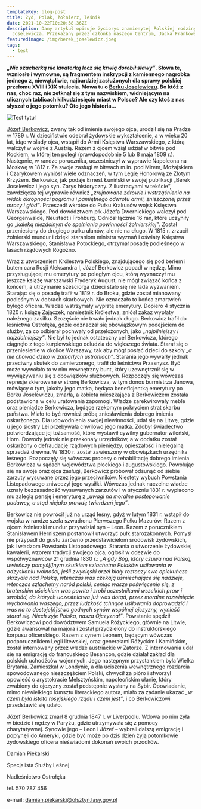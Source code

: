 ```yaml
---
templateKey: blog-post
title: Żyd, Polak, żołnierz, leśnik
date: 2021-10-22T10:20:38.362Z
description: Dany artykuł opisuje życiorys znamienytej Polskiej rodziny Berka i
  Joselewicza. Przekazany przez członka naszego Centrum, Jacka Frankowskiego
featuredimage: /img/berek_joselewicz.jpeg
tags:
  - test
---
```

***„Nie szacherką nie kwaterką lecz się krwią dorobił sławy”*. Słowa te, wzniosłe i wymowne, są fragmentem inskrypcji z kamiennego nagrobka jednego z, niewątpliwie, najbardziej zasłużonych dla sprawy polskiej przełomu XVIII i XIX stulecia. Mowa tu o [Berku Joselewiczu](https://en.wikipedia.org/wiki/Berek_Joselewicz). Bo któż z nas, choć raz, nie zetknął się z tym nazwiskiem, widniejącym na ulicznych tablicach kilkudziesięciu miast w Polsce? Ale czy ktoś z nas słyszał o jego potomku? Oto jego historia…**

![](/img/berek_joselewicz.jpeg "Test tytuł")

[Józef Berkowicz](https://en.wikipedia.org/wiki/J%C3%B3zef_Berkowicz), zwany tak od imienia swojego ojca, urodził się na Pradze w 1789 r. W dzieciństwie odebrał żydowskie wykształcenie, a w wieku 20 lat, idąc w ślady ojca, wstąpił do Armii Księstwa Warszawskiego, z którą walczył w wojnie z Austrią. Razem z ojcem wziął udział w bitwie pod Kockiem, w której ten poległ (prawdopodobnie 5 lub 8 maja 1809 r.). Następnie, w randze porucznika, uczestniczył w wyprawie Napoleona na Moskwę w 1812 r. Za swoje zasługi w bitwach m.in. pod Mirem, Możajskiem i Czarykowem wyniósł wiele odznaczeń, w tym Legię Honorową ze Złotym Krzyżem. Berkowicz, jak podaje Ernest Łuniński w swojej publikacji „Berek Joselewicz i jego syn. Zarys historyczny. Z ilustracyami w tekście”, zawdzięcza tej wyprawie również *„zrujnowane zdrowie i wstrząśnienia na widok okropności pogromu i pamiętnego odwrotu armii, zniszczonej przez mrozy i głód”*. Przeszedł wkrótce do Pułku Krakusów wojsk Księstwa Warszawskiego. Pod dowództwem płk Józefa Dwernickiego walczył pod Georgenwalde, Neustadt i Frohburg. Odniósł łącznie 16 ran, które uczyniły go *„kaleką niezdolnym do spełniania powinności żołnierskiej”*. Został przeniesiony do drugiego pułku ułanów, ale nie na długo. W 1815 r. zrzucił żołnierski mundur i dzięki staraniom ministra wyznań i oświaty Księstwa Warszawskiego, Stanisława Potockiego, otrzymał posadę podleśnego w lasach rządowych Rogóżno.

Wraz z utworzeniem Królestwa Polskiego, znajdującego się pod berłem i butem cara Rosji Aleksandra I, Józef Berkowicz popadł w nędzę. Mimo przysługującej mu emerytury po poległym ojcu, którą wyznaczył mu jeszcze książę warszawski Fryderyk August, nie mógł związać końca z końcem, a utrzymanie sześciorga dzieci stało się nie lada wyzwaniem. Starając się o posadę trafił w 1819 r. do Broku, gdzie został mianowany podleśnym w dobrach skarbowych. Nie oznaczało to końca zmartwień byłego oficera. Władze wstrzymały wypłatę emerytury. Dopiero 4 stycznia 1820 r. książę Zajączek, namiestnik Królestwa, zniósł zakaz wypłaty należnego zasiłku. Szczęście nie trwało jednak długo. Berkowicz trafił do leśnictwa Ostrołęka, gdzie odznaczał się obowiązkowym podejściem do służby, za co odbierał pochwały od przełożonych, jako *„najpilniejszy i najzdolniejszy”*. Nie był to jednak ostateczny cel Berkowicza, którego ciągnęło z tego kurpiowskiego odludzia do większego świata. Starał się o przeniesienie w okolice Warszawy, tak aby mógł posłać dzieci do szkoły *„a nie chować dziko w zamarłych ustroniach”*. Starania jego wywarły jednak przeciwny skutek do zamierzonego, trafił do leśnictwa Przasnysz. Być może wywołało to w nim wewnętrzny bunt, który uzewnętrznił się w wywiązywaniu się z obowiązków służbowych. Rozpoczęły się wówczas represje skierowane w stronę Berkowicza, w tym donos burmistrza Janowa, mówiący o tym, jakoby jego matka, będąca beneficjentką emerytury po Berku Joselewiczu, zmarła, a kobieta mieszkająca z Berkowiczem została podstawiona w celu uratowania zapomogi. Władze zarekwirowały meble oraz pieniądze Berkowicza, będące rzekomym pokryciem strat skarbu państwa. Miało to być również próbą zniesławienia dobrego imienia oskarżonego. Dla udowodnienia swojej niewinności, udał się na Litwę, gdzie u jego siostry Lei przebywała chwilowo jego matka. Zdobył świadectwo potwierdzające jej tożsamość, które wystawił cywilny gubernator wileński, Horn. Dowody jednak nie przekonały urzędników, a w dodatku został oskarżony o defraudację rządowych pieniędzy, opieszałość i nielegalną sprzedaż drewna. W 1830 r. został zawieszony w obowiązkach urzędnika leśnego. Rozpoczęły się wówczas procesy o rehabilitację dobrego imienia Berkowicza w sądach województwa płockiego i augustowskiego. Powołując się na swoje oraz ojca zasługi, Berkowicz próbował odsunąć od siebie zarzuty wysuwane przez jego przeciwników. Niestety wybuch Powstania Listopadowego zniweczył jego wysiłki. Wówczas jednak naczelne władze uznały bezzasadność wysuwanych zarzutów i w styczniu 1831 r. wypłacono mu zaległą pensję i emeryturę z *„uwagi na moralne postepowanie podawcy, a stąd niejako prawdę twierdzeń jego”*.

Berkowicz nie powrócił już na urząd leśny, gdyż w lutym 1831 r. wstąpił do wojska w randze szefa szwadronu Pierwszego Pułku Mazurów. Razem z ojcem żołnierski mundur przywdział syn – Leon. Razem z porucznikiem Stanisławem Herniszem postanowił utworzyć pułk starozakonnych. Pomysł nie przypadł do gustu zarówno przedstawicielom środowisk żydowskich, jak i władzom Powstania Listopadowego. Starania o utworzenie żydowskiej kawalerii, wzorem tradycji swojego ojca, ogłosił w odezwie do współwyznawców 21 grudnia 1830 r.: *„A gdy Bóg, który czuwa nad Polską, uwieńczy pomyś\[l]nym skutkiem szlachetne Polaków usiłowania w odzyskaniu wolności, jeśli zwycięski orzeł biały roztoczy swe opiekuńcze skrzydła nad Polską, wtenczas was czekają uśmiechające się nadzieje, wtenczas szlachetny naród polski, ceniąc wasze poświęcenie się, z braterskim uściskiem was powita i zrobi uczestnikami wszelkich praw i swobód, do których uczestnictwa już was dotąd, przez moralne rozwinięcie wychowania waszego, przez ludzkość tchnące usiłowania doprowadzić i was na to dostoje\[ń]stwo godnych synów wspólnej ojczyzny, wynieść starał się. Niech żyje Polska, nasza Ojczyzna!”*. Powstanie spędził Berkowiczowi pod dowództwem Samuela Różyckiego, głównie na Litwie, gdzie awansował na majora i został przydzielony do instruktorskiego korpusu oficerskiego. Razem z synem Leonem, będącym wówczas podporucznikiem Legii litewskiej, oraz generałami Różyckim i Kamińskim, został internowany przez władze austriackie w Zatorze. Z internowania udał się na emigrację do francuskiego Besançon, gdzie działał zakład dla polskich uchodźców wojennych. Jego następnym przystankiem była Wielka Brytania. Zamieszkał w Londynie, a dla uciszenia wewnętrznego rozdarcia spowodowanego nieszczęściem Polski, chwycił za pióro i stworzył opowieść o arystokracie Melsztyńskim, napoleońskim ułanie, który zwabiony do ojczyzny został podstępnie wysłany na Sybir. Opowiadanie, mimo niewielkiego kunsztu literackiego autora, miało za zadanie ukazać *„w czem była istota rosyjskiego rządu i czem jest”*, i co Berkowiczowi przedstawić się udało.

Józef Berkowicz zmarł 8 grudnia 1847 r. w Liverpoolu. Wdowa po nim żyła w biedzie i nędzy w Paryżu, gdzie utrzymywała się z pomocy charytatywnej. Synowie jego – Leon i Józef – wybrali dalszą emigrację i popłynęli do Ameryki, gdzie być może po dziś dzień żyją potomkowie żydowskiego oficera nieświadomi dokonań swoich przodków.

Damian Piekarski

Specjalista Służby Leśnej

Nadleśnictwo Ostrołęka

tel. 570 787 456

e-mail: damian.piekarski@olsztyn.lasy.gov.pl